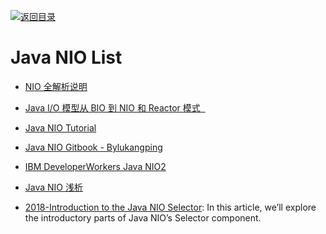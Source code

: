 [![返回目录](https://user-images.githubusercontent.com/5803001/38079637-ff0abcf0-3371-11e8-9b76-ad651620afc7.jpg)](https://github.com/wx-chevalier/Awesome-Lists)

# Java NIO List

- [NIO 全解析说明](http://zoeminghong.github.io/2016/06/12/nio20160612/)

* [Java I/O 模型从 BIO 到 NIO 和 Reactor 模式  ](http://www.jasongj.com/java/nio_reactor/)

* [Java NIO Tutorial](http://tutorials.jenkov.com/java-nio/index.html)

* [Java NIO Gitbook - Bylukangping ](https://www.gitbook.com/book/lukangping/java-nio)

* [IBM DeveloperWorkers Java NIO2](https://www.ibm.com/developerworks/cn/java/j-nio2-1/)

* [Java NIO 浅析](https://zhuanlan.zhihu.com/p/23488863)

* [2018-Introduction to the Java NIO Selector](http://www.baeldung.com/java-nio-selector): In this article, we’ll explore the introductory parts of Java NIO’s Selector component.
